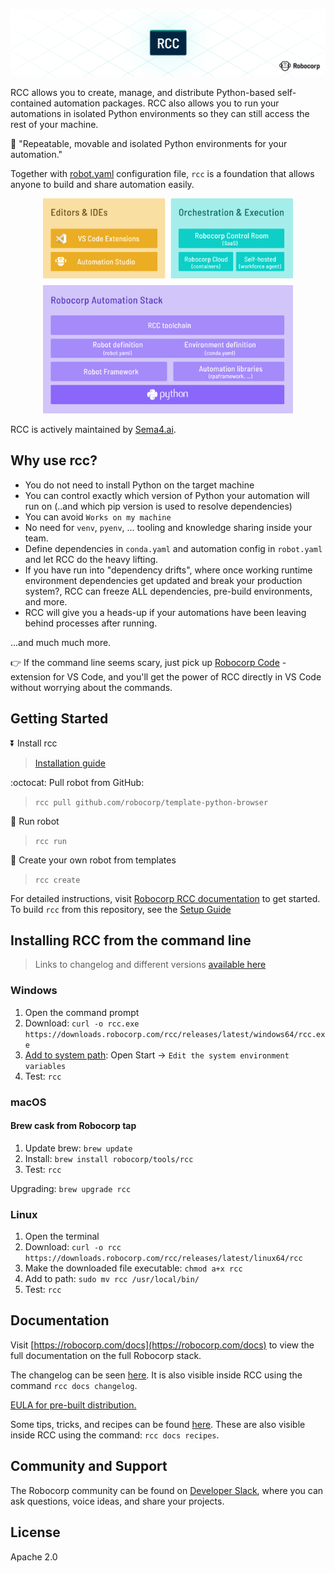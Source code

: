 ![RCC](/docs/title.png)

RCC allows you to create, manage, and distribute Python-based self-contained automation packages. RCC also allows you to run your automations in isolated Python environments so they can still access the rest of your machine.

🚀 "Repeatable, movable and isolated Python environments for your automation."

Together with [robot.yaml](https://robocorp.com/docs/robot-structure/robot-yaml-format) configuration file, `rcc` is a foundation that allows anyone to build and share automation easily.

<p align="center">
  <img width="400" src="./docs/robocorp_stack.png">
</p>

RCC is actively maintained by [Sema4.ai](https://sema4.ai/).


## Why use rcc?
 
* You do not need to install Python on the target machine
* You can control exactly which version of Python your automation will run on (..and which pip version is used to resolve dependencies)
* You can avoid `Works on my machine`
* No need for `venv`, `pyenv`, ... tooling and knowledge sharing inside your team.
* Define dependencies in `conda.yaml` and automation config in `robot.yaml` and let RCC do the heavy lifting.
* If you have run into "dependency drifts", where once working runtime environment dependencies get updated and break your production system?, RCC can freeze ALL dependencies, pre-build environments, and more.
* RCC will give you a heads-up if your automations have been leaving behind processes after running.

...and much much more. 

👉 If the command line seems scary, just pick up [Robocorp Code](https://marketplace.visualstudio.com/items?itemName=robocorp.robocorp-code) -extension for VS Code, and you'll get the power of RCC directly in VS Code without worrying about the commands.

## Getting Started

:arrow_double_down: Install rcc 
> [Installation guide](https://github.com/robocorp/rcc?tab=readme-ov-file#installing-rcc-from-the-command-line)

:octocat: Pull robot from GitHub:
> `rcc pull github.com/robocorp/template-python-browser`

:running: Run robot
> `rcc run`

:hatching_chick: Create your own robot from templates
> `rcc create`

For detailed instructions, visit [Robocorp RCC documentation](https://robocorp.com/docs/rcc/overview) to get started. To build `rcc` from this repository, see the [Setup Guide](/docs/BUILD.md)

## Installing RCC from the command line

> Links to changelog and different versions [available here](https://downloads.robocorp.com/rcc/releases/index.html)

### Windows

1. Open the command prompt
1. Download: `curl -o rcc.exe https://downloads.robocorp.com/rcc/releases/latest/windows64/rcc.exe`
1. [Add to system path](https://www.architectryan.com/2018/03/17/add-to-the-path-on-windows-10/): Open Start -> `Edit the system environment variables`
1. Test: `rcc`

### macOS

#### Brew cask from Robocorp tap

1. Update brew: `brew update`
1. Install: `brew install robocorp/tools/rcc`
1. Test: `rcc`

Upgrading: `brew upgrade rcc`

### Linux

1. Open the terminal
1. Download: `curl -o rcc https://downloads.robocorp.com/rcc/releases/latest/linux64/rcc`
1. Make the downloaded file executable: `chmod a+x rcc`
1. Add to path: `sudo mv rcc /usr/local/bin/`
1. Test: `rcc`

## Documentation

Visit [https://robocorp.com/docs](https://robocorp.com/docs) to view the full documentation on the full Robocorp stack.

The changelog can be seen [here](/docs/changelog.md). It is also visible inside RCC using the command `rcc docs changelog`.

[EULA for pre-built distribution.](https://cdn.robocorp.com/legal/Robocorp-EULA-v1.0.pdf)

Some tips, tricks, and recipes can be found [here](/docs/recipes.md).
These are also visible inside RCC using the command: `rcc docs recipes`.

## Community and Support

The Robocorp community can be found on [Developer Slack](https://robocorp-developers.slack.com), where you can ask questions, voice ideas, and share your projects.

## License

Apache 2.0
